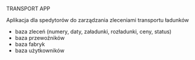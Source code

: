 TRANSPORT APP

Aplikacja dla spedytorów do zarządzania zleceniami transportu ładunków

+ baza zleceń (numery, daty, załadunki, rozładunki, ceny, status)
+ baza przewoźników
+ baza fabryk
+ baza użytkowników

